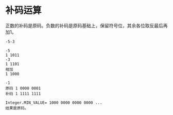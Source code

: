 # 补码运算

正数的补码是原码。负数的补码是原码基础上，保留符号位，其余各位取反最后再加1。

```
-5-3

-5
1 1011
-3
1 1101
相加
1 1000

-1
原码 1 0000 0001
补码 1 1111 1111

Integer.MIN_VALUE= 1000 0000 0000 0000 ...
结果是原码。

```